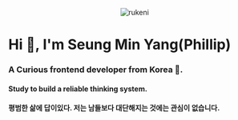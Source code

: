 <p align="center"> <img src="https://komarev.com/ghpvc/?username=rukeni&label=Profile%20views&color=0e75b6&style=flat" alt="rukeni" /> </p>

<h1 align="left">Hi 👋, I'm Seung Min Yang(Phillip)</h1>
<h3 align="left">A Curious frontend developer from Korea 👋.</h3>
<h4 align="left">Study to build a reliable thinking system.</h4>
<h4 align="left">평범한 삶에 답이있다. 저는 남들보다 대단해지는 것에는 관심이 없습니다.</h4>
